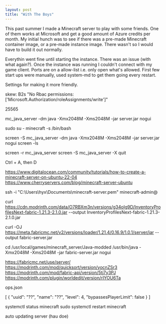 ```yaml
---
layout: post
title: "With The Boys"
---
```


This past summer I made a Minecraft server to play with some friends. One of them works at Microsoft and get a good amount of Azure credits per month. My initial hunch was to see if there was a pre-made Minecraft container image, or a pre-made instance image. There wasn't so I would have to build it out normally.

<steps on using azure interface>

Everythin went fine until starting the instance. There was an issue (with what again?). Once the instance was running I couldn't connect with my game client. Ports are on a allow-list i.e. only open what's allowed. First few start ups were manually, used system-md to get them going every restart.

Settings for making it more friendly.

skew: B2s
"No Rbac permissions:['Microsoft.Authorization/roleAssignments/write']"

25565

mc_java_server -dm java -Xmx2048M -Xms2048M -jar server.jar nogui

sudo su - minecraft -s /bin/bash

screen -S mc_java_server -dm java -Xmx2048M -Xms2048M -jar server.jar nogui
screen -ls

screen -r mc_java_server
screen -S mc_java_server -X quit

Ctrl + A, then D

https://www.digitalocean.com/community/tutorials/how-to-create-a-minecraft-server-on-ubuntu-22-04
https://www.cherryservers.com/blog/minecraft-server-ubuntu

ssh -i "C:\Users\hyx\Documents\minecraft-server.pem" minecraft-admin@<ip-address>

curl https://cdn.modrinth.com/data/O7RBXm3n/versions/g34oIg9D/InventoryProfilesNext-fabric-1.21.3-2.1.0.jar --output InventoryProfilesNext-fabric-1.21.3-2.1.0.jar

curl -OJ https://meta.fabricmc.net/v2/versions/loader/1.21.4/0.16.9/1.0.1/server/jar --output fabric-server.jar

cd /usr/local/games/minecraft_server/Java-modded
/usr/bin/java -Xmx2048M -Xms2048M -jar fabric-server.jar nogui

https://fabricmc.net/use/server/
https://modrinth.com/mod/quicksort/version/yocnZSr3
https://modrinth.com/mod/fabric-api/version/5tj7y3PJ
https://modrinth.com/plugin/worldedit/version/rIYOU6Ta

ops.json

[
    {
        "uuid": "??",
        "name": "??",
        "level": 4,
        "bypassesPlayerLimit": false
    }
]

systemctl status minecraft
sudo systemctl restart minecraft

auto updating server (hau doe)